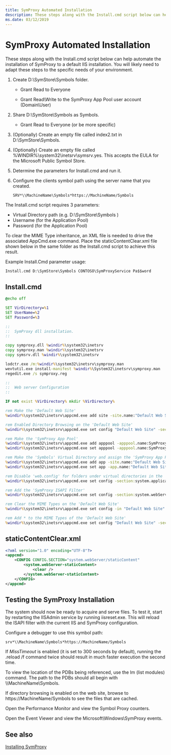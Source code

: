 ```yaml
---
title: SymProxy Automated Installation
description: These steps along with the Install.cmd script below can help automate the installation of SymProxy to a default IIS installation. 
ms.date: 03/12/2019
---
```


# SymProxy Automated Installation


These steps along with the Install.cmd script below can help automate the installation of SymProxy to a default IIS installation. You will likely need to adapt these steps to the specific needs of your environment.

1. Create D:\\SymStore\\Symbols folder.

   - Grant Read to Everyone

   - Grant Read\\Write to the SymProxy App Pool user account (Domain\\User)

2. Share D:\\SymStore\\Symbols as Symbols.

   - Grant Read to Everyone (or be more specific)

3. (Optionally) Create an empty file called index2.txt in D:\\SymStore\\Symbols.
4. (Optionally) Create an empty file called %WINDIR%\\system32\\inetsrv\\symsrv.yes. This accepts the EULA for the Microsoft Public Symbol Store.
5. Determine the parameters for Install.cmd and run it.
6. Configure the clients symbol path using the server name that you created.
   ```dbgcmd
   SRV*\\MachineName\Symbols*https://MachineName/Symbols
   ```

The Install.cmd script requires 3 parameters:

-   Virtual Directory path (e.g. D:\\SymStore\\Symbols )
-   Username (for the Application Pool)
-   Password (for the Application Pool)

To clear the MIME Type inheritance, an XML file is needed to drive the associated AppCmd.exe command. Place the staticContentClear.xml file shown below in the same folder as the Install.cmd script to achieve this result.

Example Install.Cmd parameter usage:

```console
Install.cmd D:\SymStore\Symbols CONTOSO\SymProxyService Pa$$word
```

## Install.cmd


```bat
@echo off

SET VirDirectory=%1
SET UserName=%2
SET Password=%3

::
::  SymProxy dll installation. 
::

copy symproxy.dll %windir%\system32\inetsrv
copy symproxy.man %windir%\system32\inetsrv
copy symsrv.dll %windir%\system32\inetsrv

lodctr.exe /m:%windir%\system32\inetsrv\symproxy.man
wevtutil.exe install-manifest %windir%\System32\inetsrv\symproxy.man
regedit.exe /s symproxy.reg

::
::  Web server Configuration
::

IF not exist %VirDirectory% mkdir %VirDirectory%

rem Make the 'Default Web Site'
%windir%\system32\inetsrv\appcmd.exe add site -site.name:"Default Web Site" -bindings:"http/*:80:" -physicalPath:C:\inetpub\wwwroot

rem Enabled Directory Browsing on the 'Default Web Site'
%windir%\system32\inetsrv\appcmd.exe set config "Default Web Site" -section:system.webServer/directoryBrowse /enabled:"True"

rem Make the 'SymProxy App Pool'
%windir%\system32\inetsrv\appcmd.exe add apppool -apppool.name:SymProxyAppPool -managedRuntimeVersion:
%windir%\system32\inetsrv\appcmd.exe set apppool -apppool.name:SymProxyAppPool -processModel.identityType:SpecificUser -processModel.userName:%UserName% -processModel.password:%Password% 

rem Make the 'Symbols' Virtual Directory and assign the 'SymProxy App Pool'
%windir%\system32\inetsrv\appcmd.exe add app -site.name:"Default Web Site" -path:/Symbols -physicalpath:%VirDirectory%
%windir%\system32\inetsrv\appcmd.exe set app -app.name:"Default Web Site/Symbols" -applicationPool:SymProxyAppPool

rem Disable 'web.config' for folders under virtual directories in the 'Default Web Site'
%windir%\system32\inetsrv\appcmd.exe set config -section:system.applicationHost/sites "/[name='Default Web Site'].virtualDirectoryDefaults.allowSubDirConfig:false

rem Add the 'SymProxy ISAPI Filter'
%windir%\system32\inetsrv\appcmd.exe set config -section:system.webServer/isapiFilters /+"[name='SymProxy',path='%windir%\system32\inetsrv\SymProxy.dll',enabled='True']

rem Clear the MIME Types on the 'Default Web Site'
%windir%\system32\inetsrv\appcmd.exe set config -in "Default Web Site" < staticContentClear.xml

rem Add * to the MIME Types of the 'Default Web Site'
%windir%\system32\inetsrv\appcmd.exe set config "Default Web Site" -section:staticContent /+"[fileExtension='.*',mimeType='application/octet-stream']"
```

## <span id="staticcontentclear.xml"></span><span id="STATICCONTENTCLEAR.XML"></span>staticContentClear.xml


```xml
<?xml version="1.0" encoding="UTF-8"?>
<appcmd>
    <CONFIG CONFIG.SECTION="system.webServer/staticContent"                  path="MACHINE/WEBROOT/APPHOST">
        <system.webServer-staticContent>
            <clear />
        </system.webServer-staticContent>
    </CONFIG>
</appcmd>    
```

## Testing the SymProxy Installation


The system should now be ready to acquire and serve files. To test it, start by restarting the IISAdmin service by running iisreset.exe. This will reload the ISAPI filter with the current IIS and SymProxy configuration.

Configure a debugger to use this symbol path:

```dbgcmd
srv*\\MachineName\Symbols*https://MachineName/Symbols
```

If *MissTimeout* is enabled (it is set to 300 seconds by default), running the .reload /f command twice should result in much faster execution the second time.

To view the location of the PDBs being referenced, use the lm (list modules) command. The path to the PDBs should all begin with \\\\MachineName\\Symbols.

If directory browsing is enabled on the web site, browse to https://MachineName/Symbols to see the files that are cached.

Open the Performance Monitor and view the Symbol Proxy counters.

Open the Event Viewer and view the Microsoft\\Windows\\SymProxy events.

## See also

[Installing SymProxy](installing-symproxy.md)

 

 
